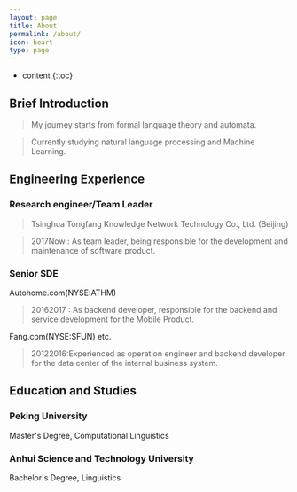 ```yaml
---
layout: page
title: About
permalink: /about/
icon: heart
type: page
---
```


* content
{:toc}

## Brief Introduction
>My journey starts from formal language theory and automata.

>Currently studying natural language processing and Machine Learning.


## Engineering Experience

### Research engineer/Team Leader

>Tsinghua Tongfang Knowledge Network Technology Co., Ltd. (Beijing)

>2017Now : As team leader, being responsible for the development and maintenance of software product.

### Senior SDE

Autohome.com(NYSE:ATHM)

>20162017 : As backend developer, responsible for the backend and service development for the Mobile Product.

Fang.com(NYSE:SFUN) etc.

>20122016:Experienced as operation engineer and backend developer for the data center of the internal business system.




## Education and Studies

### Peking University
Master's Degree, Computational Linguistics

### Anhui Science and Technology University
Bachelor's Degree, Linguistics
